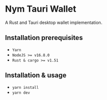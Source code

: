 <!--
Copyright 2020 - Nym Technologies SA <contact@nymtech.net>
SPDX-License-Identifier: Apache-2.0
-->

# Nym Tauri Wallet 

A Rust and Tauri desktop wallet implementation.  

## Installation prerequisites 

* `Yarn`
* `NodeJS >= v16.8.0`
* `Rust & cargo >= v1.51` 

## Installation & usage

* `yarn install`
* `yarn dev`
